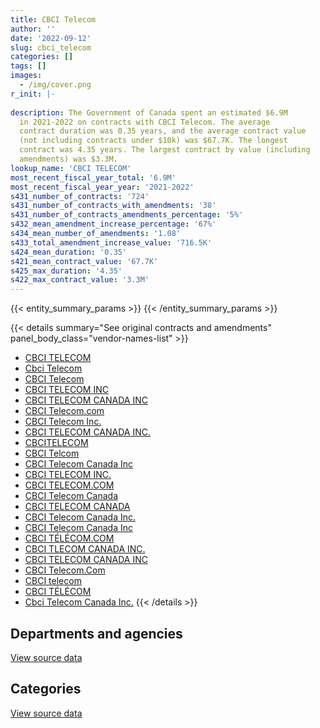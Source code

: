 ```yaml
---
title: CBCI Telecom
author: ''
date: '2022-09-12'
slug: cbci_telecom
categories: []
tags: []
images:
  - /img/cover.png
r_init: |-
  
description: The Government of Canada spent an estimated $6.9M
  in 2021-2022 on contracts with CBCI Telecom. The average
  contract duration was 0.35 years, and the average contract value
  (not including contracts under $10k) was $67.7K. The longest
  contract was 4.35 years. The largest contract by value (including
  amendments) was $3.3M.
lookup_name: 'CBCI TELECOM'
most_recent_fiscal_year_total: '6.9M'
most_recent_fiscal_year_year: '2021-2022'
s431_number_of_contracts: '724'
s431_number_of_contracts_with_amendments: '38'
s431_number_of_contracts_amendments_percentage: '5%'
s432_mean_amendment_increase_percentage: '67%'
s434_mean_number_of_amendments: '1.08'
s433_total_amendment_increase_value: '716.5K'
s424_mean_duration: '0.35'
s421_mean_contract_value: '67.7K'
s425_max_duration: '4.35'
s422_max_contract_value: '3.3M'
---
```


<script src="/rmarkdown-libs/htmlwidgets/htmlwidgets.js"></script>
<link href="/rmarkdown-libs/datatables-css/datatables-crosstalk.css" rel="stylesheet" />
<script src="/rmarkdown-libs/datatables-binding/datatables.js"></script>
<script src="/rmarkdown-libs/jquery/jquery-3.6.0.min.js"></script>
<link href="/rmarkdown-libs/dt-core-bootstrap/css/dataTables.bootstrap.min.css" rel="stylesheet" />
<link href="/rmarkdown-libs/dt-core-bootstrap/css/dataTables.bootstrap.extra.css" rel="stylesheet" />
<script src="/rmarkdown-libs/dt-core-bootstrap/js/jquery.dataTables.min.js"></script>
<script src="/rmarkdown-libs/dt-core-bootstrap/js/dataTables.bootstrap.min.js"></script>
<link href="/rmarkdown-libs/crosstalk/css/crosstalk.min.css" rel="stylesheet" />
<script src="/rmarkdown-libs/crosstalk/js/crosstalk.min.js"></script>
<script src="/rmarkdown-libs/htmlwidgets/htmlwidgets.js"></script>
<link href="/rmarkdown-libs/datatables-css/datatables-crosstalk.css" rel="stylesheet" />
<script src="/rmarkdown-libs/datatables-binding/datatables.js"></script>
<script src="/rmarkdown-libs/jquery/jquery-3.6.0.min.js"></script>
<link href="/rmarkdown-libs/dt-core-bootstrap/css/dataTables.bootstrap.min.css" rel="stylesheet" />
<link href="/rmarkdown-libs/dt-core-bootstrap/css/dataTables.bootstrap.extra.css" rel="stylesheet" />
<script src="/rmarkdown-libs/dt-core-bootstrap/js/jquery.dataTables.min.js"></script>
<script src="/rmarkdown-libs/dt-core-bootstrap/js/dataTables.bootstrap.min.js"></script>
<link href="/rmarkdown-libs/crosstalk/css/crosstalk.min.css" rel="stylesheet" />
<script src="/rmarkdown-libs/crosstalk/js/crosstalk.min.js"></script>

{{< entity_summary_params >}}
{{< /entity_summary_params >}}

{{< details summary="See original contracts and amendments" panel_body_class="vendor-names-list" >}}
- [CBCI TELECOM](https://search.open.canada.ca/en/ct/?sort=contract_value_f%20desc&page=1&search_text=%22CBCI%20TELECOM%22)
- [Cbci Telecom](https://search.open.canada.ca/en/ct/?sort=contract_value_f%20desc&page=1&search_text=%22Cbci%20Telecom%22)
- [CBCI Telecom](https://search.open.canada.ca/en/ct/?sort=contract_value_f%20desc&page=1&search_text=%22CBCI%20Telecom%22)
- [CBCI TELECOM INC](https://search.open.canada.ca/en/ct/?sort=contract_value_f%20desc&page=1&search_text=%22CBCI%20TELECOM%20INC%22)
- [CBCI TELECOM CANADA INC](https://search.open.canada.ca/en/ct/?sort=contract_value_f%20desc&page=1&search_text=%22CBCI%20TELECOM%20CANADA%20INC%22)
- [CBCI Telecom.com](https://search.open.canada.ca/en/ct/?sort=contract_value_f%20desc&page=1&search_text=%22CBCI%20Telecom.com%22)
- [CBCI Telecom Inc.](https://search.open.canada.ca/en/ct/?sort=contract_value_f%20desc&page=1&search_text=%22CBCI%20Telecom%20Inc.%22)
- [CBCI TELECOM CANADA INC.](https://search.open.canada.ca/en/ct/?sort=contract_value_f%20desc&page=1&search_text=%22CBCI%20TELECOM%20CANADA%20INC.%22)
- [CBCITELECOM](https://search.open.canada.ca/en/ct/?sort=contract_value_f%20desc&page=1&search_text=%22CBCITELECOM%22)
- [CBCI Telcom](https://search.open.canada.ca/en/ct/?sort=contract_value_f%20desc&page=1&search_text=%22CBCI%20Telcom%22)
- [CBCI Telecom Canada Inc](https://search.open.canada.ca/en/ct/?sort=contract_value_f%20desc&page=1&search_text=%22CBCI%20Telecom%20Canada%20%20Inc%22)
- [CBCI TELECOM INC.](https://search.open.canada.ca/en/ct/?sort=contract_value_f%20desc&page=1&search_text=%22CBCI%20TELECOM%20INC.%22)
- [CBCI TELECOM.COM](https://search.open.canada.ca/en/ct/?sort=contract_value_f%20desc&page=1&search_text=%22CBCI%20TELECOM.COM%22)
- [CBCI Telecom Canada](https://search.open.canada.ca/en/ct/?sort=contract_value_f%20desc&page=1&search_text=%22CBCI%20Telecom%20Canada%22)
- [CBCI TELECOM CANADA](https://search.open.canada.ca/en/ct/?sort=contract_value_f%20desc&page=1&search_text=%22CBCI%20TELECOM%20CANADA%22)
- [CBCI Telecom Canada Inc.](https://search.open.canada.ca/en/ct/?sort=contract_value_f%20desc&page=1&search_text=%22CBCI%20Telecom%20Canada%20Inc.%22)
- [CBCI Telecom Canada Inc](https://search.open.canada.ca/en/ct/?sort=contract_value_f%20desc&page=1&search_text=%22CBCI%20Telecom%20Canada%20Inc%22)
- [CBCI TÉLÉCOM.COM](https://search.open.canada.ca/en/ct/?sort=contract_value_f%20desc&page=1&search_text=%22CBCI%20T%c3%89L%c3%89COM.COM%22)
- [CBCI TLECOM CANADA INC.](https://search.open.canada.ca/en/ct/?sort=contract_value_f%20desc&page=1&search_text=%22CBCI%20TLECOM%20CANADA%20INC.%22)
- [CBCI TELECOM CANADA INC](https://search.open.canada.ca/en/ct/?sort=contract_value_f%20desc&page=1&search_text=%22CBCI%20TELECOM%20%20CANADA%20INC%22)
- [CBCI Telecom.Com](https://search.open.canada.ca/en/ct/?sort=contract_value_f%20desc&page=1&search_text=%22CBCI%20Telecom.Com%22)
- [CBCI telecom](https://search.open.canada.ca/en/ct/?sort=contract_value_f%20desc&page=1&search_text=%22CBCI%20telecom%22)
- [CBCI TÉLÉCOM](https://search.open.canada.ca/en/ct/?sort=contract_value_f%20desc&page=1&search_text=%22CBCI%20T%c3%89L%c3%89COM%22)
- [Cbci Telecom Canada Inc.](https://search.open.canada.ca/en/ct/?sort=contract_value_f%20desc&page=1&search_text=%22Cbci%20Telecom%20Canada%20Inc.%22)
{{< /details >}}

## Departments and agencies

<div id="htmlwidget-1" style="width:100%;height:auto;" class="datatables html-widget"></div>
<script type="application/json" data-for="htmlwidget-1">{"x":{"style":"bootstrap","filter":"none","vertical":false,"data":[["<a href=\"/departments/cas-satj/\">Courts Administration Service<\/a>","<a href=\"/departments/cbsa-asfc/\">Canada Border Services Agency<\/a>","<a href=\"/departments/ced-dec/\">Canada Economic Development for Quebec Regions<\/a>","<a href=\"/departments/cic/\">Immigration, Refugees and Citizenship Canada<\/a>","<a href=\"/departments/cics-scic/\">Canadian Intergovernmental Conference Secretariat<\/a>","<a href=\"/departments/cra-arc/\">Canada Revenue Agency<\/a>","<a href=\"/departments/crtc/\">Canadian Radio-television and Telecommunications Commission<\/a>","<a href=\"/departments/csa-asc/\">Canadian Space Agency<\/a>","<a href=\"/departments/csc-scc/\">Correctional Service of Canada<\/a>","<a href=\"/departments/csps-efpc/\">Canada School of Public Service<\/a>","<a href=\"/departments/cta-otc/\">Canadian Transportation Agency<\/a>","<a href=\"/departments/dfatd-maecd/\">Global Affairs Canada<\/a>","<a href=\"/departments/dfo-mpo/\">Fisheries and Oceans Canada<\/a>","<a href=\"/departments/dnd-mdn/\">National Defence<\/a>","<a href=\"/departments/ec/\">Environment and Climate Change Canada<\/a>","<a href=\"/departments/esdc-edsc/\">Employment and Social Development Canada<\/a>","<a href=\"/departments/fin/\">Department of Finance Canada<\/a>","<a href=\"/departments/hc-sc/\">Health Canada<\/a>","<a href=\"/departments/ic/\">Innovation, Science and Economic Development Canada<\/a>","<a href=\"/departments/infc/\">Infrastructure Canada<\/a>","<a href=\"/departments/irb-cisr/\">Immigration and Refugee Board of Canada<\/a>","<a href=\"/departments/isc-sac/\">Indigenous Services Canada<\/a>","<a href=\"/departments/jus/\">Department of Justice Canada<\/a>","<a href=\"/departments/lac-bac/\">Library and Archives Canada<\/a>","<a href=\"/departments/nrcan-rncan/\">Natural Resources Canada<\/a>","<a href=\"/departments/opc-cpvp/\">Office of the Privacy Commissioner of Canada<\/a>","<a href=\"/departments/pbc-clcc/\">Parole Board of Canada<\/a>","<a href=\"/departments/pc/\">Parks Canada<\/a>","<a href=\"/departments/phac-aspc/\">Public Health Agency of Canada<\/a>","<a href=\"/departments/ppsc-sppc/\">Public Prosecution Service of Canada<\/a>","<a href=\"/departments/ps-sp/\">Public Safety Canada<\/a>","<a href=\"/departments/pwgsc-tpsgc/\">Public Services and Procurement Canada<\/a>","<a href=\"/departments/rcmp-grc/\">Royal Canadian Mounted Police<\/a>","<a href=\"/departments/ssc-spc/\">Shared Services Canada<\/a>","<a href=\"/departments/swc-cfc/\">Status of Women Canada<\/a>","<a href=\"/departments/tbs-sct/\">Treasury Board of Canada Secretariat<\/a>","<a href=\"/departments/tc/\">Transport Canada<\/a>","<a href=\"/departments/vac-acc/\">Veterans Affairs Canada<\/a>","<a href=\"/departments/wage/\">Department for Women and Gender Equality<\/a>"],[281507.8,16971.37,null,347118.09,25494.23,null,70133.5,null,null,null,193782.88,214480.64,null,497302.62,111996.22,13745.3,null,23058.8,null,174780.63,null,null,391116.08,46218.43,297793.1,292889.68,null,null,null,124510.22,241399.1,1895965.71,34381.27,6202125.04,110297.51,67992.94,11306.87,528784.28,97443.97],[426184.49,24403.4,32303.58,897626.83,12600,83340.91,60125.17,33498.79,null,null,null,10658.52,null,1066176.37,null,716.65,null,49790.94,null,15503.84,null,null,86376,11412.7,32379.57,45443.63,null,7143.97,10769.8,15950,248355.63,1376348.95,26143.75,6387348.87,null,153131.35,null,227486.11,301692.16],[null,13301.3,null,123354.29,null,null,249411.5,null,null,19468.98,null,202389.91,null,414423.39,null,187090.96,null,53095.54,null,92740.76,181452.56,null,314078.28,null,9313.68,51049.88,null,63336.85,null,110958.76,14391.85,679086.43,234322.52,1966819.88,null,54236.12,null,null,56436.08],[1649186.33,79917.88,null,null,null,26419.47,null,94812.62,31168.68,null,null,19159.15,1412516.34,215819.06,null,333416.4,20415.03,35767.62,225333.3,87076.23,null,158132.43,27559.72,null,null,13368.26,90504.46,73132.63,null,25216.89,119343.88,591916.18,407261.67,1150430.66,null,1185.02,null,null,42326.9]],"container":"<table class=\"table table-striped table-hover row-border order-column display\">\n  <thead>\n    <tr>\n      <th>Department<\/th>\n      <th>2018-2019<\/th>\n      <th>2019-2020<\/th>\n      <th>2020-2021<\/th>\n      <th>2021-2022<\/th>\n    <\/tr>\n  <\/thead>\n<\/table>","options":{"order":[[4,"desc"]],"pageLength":10,"autoWidth":true,"columnDefs":[{"targets":1,"render":"function(data, type, row, meta) {\n    return type !== 'display' ? data : DTWidget.formatCurrency(data, \"$\", 2, 3, \",\", \".\", true, null);\n  }"},{"targets":2,"render":"function(data, type, row, meta) {\n    return type !== 'display' ? data : DTWidget.formatCurrency(data, \"$\", 2, 3, \",\", \".\", true, null);\n  }"},{"targets":3,"render":"function(data, type, row, meta) {\n    return type !== 'display' ? data : DTWidget.formatCurrency(data, \"$\", 2, 3, \",\", \".\", true, null);\n  }"},{"targets":4,"render":"function(data, type, row, meta) {\n    return type !== 'display' ? data : DTWidget.formatCurrency(data, \"$\", 2, 3, \",\", \".\", true, null);\n  }"},{"width":"16%","targets":[1,2,3,4]},{"className":"dt-right","targets":[1,2,3,4]}],"orderClasses":false}},"evals":["options.columnDefs.0.render","options.columnDefs.1.render","options.columnDefs.2.render","options.columnDefs.3.render"],"jsHooks":[]}</script>
<p class="text-right">
<a href="https://github.com/GoC-Spending/contracts-data/tree/main/data/out/vendors/cbci_telecom/summary_by_fiscal_year_by_department.csv" class="source-data-link btn btn-link">View source data</a>
</p>

## Categories

<div id="htmlwidget-2" style="width:100%;height:auto;" class="datatables html-widget"></div>
<script type="application/json" data-for="htmlwidget-2">{"x":{"style":"bootstrap","filter":"none","vertical":false,"data":[["<a href=\"/categories/facilities_and_construction/\">Facilities and construction<\/a>","<a href=\"/categories/office_management/\">Office management<\/a>","<a href=\"/categories/defence/\">Defence<\/a>","<a href=\"/categories/professional_services/\">Professional services<\/a>","<a href=\"/categories/information_technology/\">Information technology<\/a>","<a href=\"/categories/industrial_products_and_services/\">Industrial products and services<\/a>","<a href=\"/categories/human_capital/\">Human capital<\/a>"],[48946.45,78466.72,497302.62,5646.91,11236707.51,438982.57,6543.5],[null,24662.54,954648.06,421762.96,9924390.98,306788.92,10658.52],[null,187808.25,223408.12,213319.83,4274824.38,165785.9,25613.03],[314614.29,231169.43,215819.06,378361.2,5772263.67,null,19159.15]],"container":"<table class=\"table table-striped table-hover row-border order-column display\">\n  <thead>\n    <tr>\n      <th>Category<\/th>\n      <th>2018-2019<\/th>\n      <th>2019-2020<\/th>\n      <th>2020-2021<\/th>\n      <th>2021-2022<\/th>\n    <\/tr>\n  <\/thead>\n<\/table>","options":{"order":[[4,"desc"]],"dom":"t","pageLength":30,"autoWidth":true,"columnDefs":[{"targets":1,"render":"function(data, type, row, meta) {\n    return type !== 'display' ? data : DTWidget.formatCurrency(data, \"$\", 2, 3, \",\", \".\", true, null);\n  }"},{"targets":2,"render":"function(data, type, row, meta) {\n    return type !== 'display' ? data : DTWidget.formatCurrency(data, \"$\", 2, 3, \",\", \".\", true, null);\n  }"},{"targets":3,"render":"function(data, type, row, meta) {\n    return type !== 'display' ? data : DTWidget.formatCurrency(data, \"$\", 2, 3, \",\", \".\", true, null);\n  }"},{"targets":4,"render":"function(data, type, row, meta) {\n    return type !== 'display' ? data : DTWidget.formatCurrency(data, \"$\", 2, 3, \",\", \".\", true, null);\n  }"},{"width":"16%","targets":[1,2,3,4]},{"className":"dt-right","targets":[1,2,3,4]}],"orderClasses":false,"lengthMenu":[10,25,30,50,100]}},"evals":["options.columnDefs.0.render","options.columnDefs.1.render","options.columnDefs.2.render","options.columnDefs.3.render"],"jsHooks":[]}</script>
<p class="text-right">
<a href="https://github.com/GoC-Spending/contracts-data/tree/main/data/out/vendors/cbci_telecom/summary_by_fiscal_year_by_category.csv" class="source-data-link btn btn-link">View source data</a>
</p>
